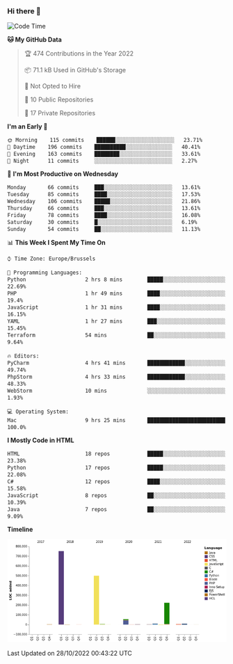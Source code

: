 ### Hi there 👋

<!--START_SECTION:waka-->
![Code Time](http://img.shields.io/badge/Code%20Time-1%2C138%20hrs%2016%20mins-blue)

**🐱 My GitHub Data** 

> 🏆 474 Contributions in the Year 2022
 > 
> 📦 71.1 kB Used in GitHub's Storage 
 > 
> 🚫 Not Opted to Hire
 > 
> 📜 10 Public Repositories 
 > 
> 🔑 17 Private Repositories  
 > 
**I'm an Early 🐤** 

```text
🌞 Morning    115 commits    ██████░░░░░░░░░░░░░░░░░░░   23.71% 
🌆 Daytime    196 commits    ██████████░░░░░░░░░░░░░░░   40.41% 
🌃 Evening    163 commits    ████████░░░░░░░░░░░░░░░░░   33.61% 
🌙 Night      11 commits     ░░░░░░░░░░░░░░░░░░░░░░░░░   2.27%

```
📅 **I'm Most Productive on Wednesday** 

```text
Monday       66 commits     ███░░░░░░░░░░░░░░░░░░░░░░   13.61% 
Tuesday      85 commits     ████░░░░░░░░░░░░░░░░░░░░░   17.53% 
Wednesday    106 commits    █████░░░░░░░░░░░░░░░░░░░░   21.86% 
Thursday     66 commits     ███░░░░░░░░░░░░░░░░░░░░░░   13.61% 
Friday       78 commits     ████░░░░░░░░░░░░░░░░░░░░░   16.08% 
Saturday     30 commits     █░░░░░░░░░░░░░░░░░░░░░░░░   6.19% 
Sunday       54 commits     ██░░░░░░░░░░░░░░░░░░░░░░░   11.13%

```


📊 **This Week I Spent My Time On** 

```text
⌚︎ Time Zone: Europe/Brussels

💬 Programming Languages: 
Python                   2 hrs 8 mins        █████░░░░░░░░░░░░░░░░░░░░   22.69% 
PHP                      1 hr 49 mins        ████░░░░░░░░░░░░░░░░░░░░░   19.4% 
JavaScript               1 hr 31 mins        ████░░░░░░░░░░░░░░░░░░░░░   16.15% 
YAML                     1 hr 27 mins        ███░░░░░░░░░░░░░░░░░░░░░░   15.45% 
Terraform                54 mins             ██░░░░░░░░░░░░░░░░░░░░░░░   9.64%

🔥 Editors: 
PyCharm                  4 hrs 41 mins       ████████████░░░░░░░░░░░░░   49.74% 
PhpStorm                 4 hrs 33 mins       ████████████░░░░░░░░░░░░░   48.33% 
WebStorm                 10 mins             ░░░░░░░░░░░░░░░░░░░░░░░░░   1.93%

💻 Operating System: 
Mac                      9 hrs 25 mins       █████████████████████████   100.0%

```

**I Mostly Code in HTML** 

```text
HTML                     18 repos            █████░░░░░░░░░░░░░░░░░░░░   23.38% 
Python                   17 repos            █████░░░░░░░░░░░░░░░░░░░░   22.08% 
C#                       12 repos            ████░░░░░░░░░░░░░░░░░░░░░   15.58% 
JavaScript               8 repos             ██░░░░░░░░░░░░░░░░░░░░░░░   10.39% 
Java                     7 repos             ██░░░░░░░░░░░░░░░░░░░░░░░   9.09%

```


**Timeline**

![Chart not found](https://raw.githubusercontent.com/guillaumedeplancke/guillaumedeplancke/main/charts/bar_graph.png) 


 Last Updated on 28/10/2022 00:43:22 UTC
<!--END_SECTION:waka-->
